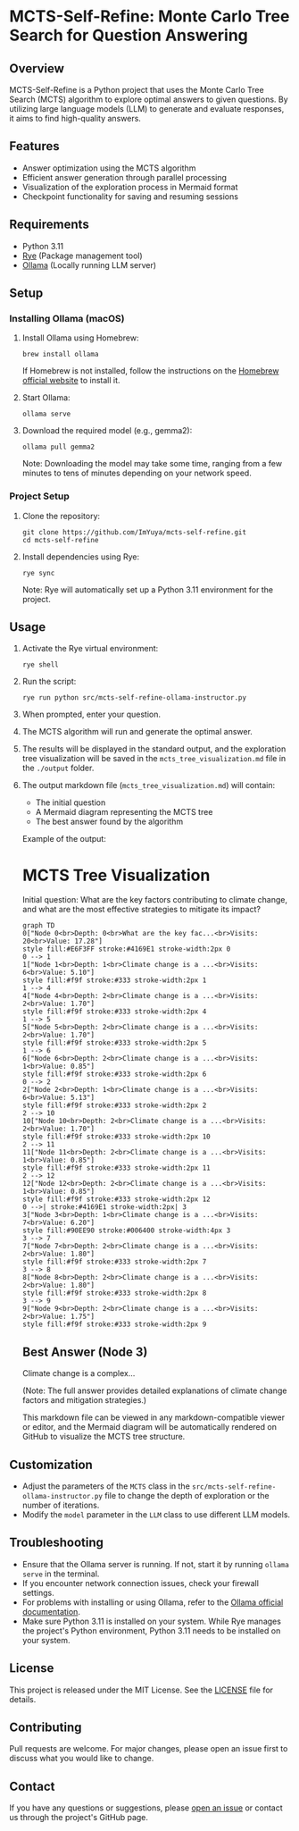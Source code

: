 # MCTS-Self-Refine: Monte Carlo Tree Search for Question Answering

## Overview

MCTS-Self-Refine is a Python project that uses the Monte Carlo Tree Search (MCTS) algorithm to explore optimal answers to given questions. By utilizing large language models (LLM) to generate and evaluate responses, it aims to find high-quality answers.

## Features

- Answer optimization using the MCTS algorithm
- Efficient answer generation through parallel processing
- Visualization of the exploration process in Mermaid format
- Checkpoint functionality for saving and resuming sessions

## Requirements

- Python 3.11
- [Rye](https://rye-up.com/) (Package management tool)
- [Ollama](https://ollama.ai/) (Locally running LLM server)

## Setup

### Installing Ollama (macOS)

1. Install Ollama using Homebrew:

   ```
   brew install ollama
   ```

   If Homebrew is not installed, follow the instructions on the [Homebrew official website](https://brew.sh/) to install it.

2. Start Ollama:

   ```
   ollama serve
   ```

3. Download the required model (e.g., gemma2):

   ```
   ollama pull gemma2
   ```

   Note: Downloading the model may take some time, ranging from a few minutes to tens of minutes depending on your network speed.

### Project Setup

1. Clone the repository:

   ```
   git clone https://github.com/ImYuya/mcts-self-refine.git
   cd mcts-self-refine
   ```

2. Install dependencies using Rye:

   ```
   rye sync
   ```

   Note: Rye will automatically set up a Python 3.11 environment for the project.

## Usage

1. Activate the Rye virtual environment:

   ```
   rye shell
   ```

2. Run the script:

   ```
   rye run python src/mcts-self-refine-ollama-instructor.py
   ```

3. When prompted, enter your question.

4. The MCTS algorithm will run and generate the optimal answer.

5. The results will be displayed in the standard output, and the exploration tree visualization will be saved in the `mcts_tree_visualization.md` file in the `./output` folder.

6. The output markdown file (`mcts_tree_visualization.md`) will contain:
   - The initial question
   - A Mermaid diagram representing the MCTS tree
   - The best answer found by the algorithm

   Example of the output:

   # MCTS Tree Visualization

   Initial question: What are the key factors contributing to climate change, and what are the most effective strategies to mitigate its impact?

   ```mermaid
   graph TD
   0["Node 0<br>Depth: 0<br>What are the key fac...<br>Visits: 20<br>Value: 17.28"]
   style fill:#E6F3FF stroke:#4169E1 stroke-width:2px 0
   0 --> 1
   1["Node 1<br>Depth: 1<br>Climate change is a ...<br>Visits: 6<br>Value: 5.10"]
   style fill:#f9f stroke:#333 stroke-width:2px 1
   1 --> 4
   4["Node 4<br>Depth: 2<br>Climate change is a ...<br>Visits: 2<br>Value: 1.70"]
   style fill:#f9f stroke:#333 stroke-width:2px 4
   1 --> 5
   5["Node 5<br>Depth: 2<br>Climate change is a ...<br>Visits: 2<br>Value: 1.70"]
   style fill:#f9f stroke:#333 stroke-width:2px 5
   1 --> 6
   6["Node 6<br>Depth: 2<br>Climate change is a ...<br>Visits: 1<br>Value: 0.85"]
   style fill:#f9f stroke:#333 stroke-width:2px 6
   0 --> 2
   2["Node 2<br>Depth: 1<br>Climate change is a ...<br>Visits: 6<br>Value: 5.13"]
   style fill:#f9f stroke:#333 stroke-width:2px 2
   2 --> 10
   10["Node 10<br>Depth: 2<br>Climate change is a ...<br>Visits: 2<br>Value: 1.70"]
   style fill:#f9f stroke:#333 stroke-width:2px 10
   2 --> 11
   11["Node 11<br>Depth: 2<br>Climate change is a ...<br>Visits: 1<br>Value: 0.85"]
   style fill:#f9f stroke:#333 stroke-width:2px 11
   2 --> 12
   12["Node 12<br>Depth: 2<br>Climate change is a ...<br>Visits: 1<br>Value: 0.85"]
   style fill:#f9f stroke:#333 stroke-width:2px 12
   0 -->| stroke:#4169E1 stroke-width:2px| 3
   3["Node 3<br>Depth: 1<br>Climate change is a ...<br>Visits: 7<br>Value: 6.20"]
   style fill:#90EE90 stroke:#006400 stroke-width:4px 3
   3 --> 7
   7["Node 7<br>Depth: 2<br>Climate change is a ...<br>Visits: 2<br>Value: 1.80"]
   style fill:#f9f stroke:#333 stroke-width:2px 7
   3 --> 8
   8["Node 8<br>Depth: 2<br>Climate change is a ...<br>Visits: 2<br>Value: 1.80"]
   style fill:#f9f stroke:#333 stroke-width:2px 8
   3 --> 9
   9["Node 9<br>Depth: 2<br>Climate change is a ...<br>Visits: 2<br>Value: 1.75"]
   style fill:#f9f stroke:#333 stroke-width:2px 9
   ```

   ## Best Answer (Node 3)

   Climate change is a complex...

   (Note: The full answer provides detailed explanations of climate change factors and mitigation strategies.)

   This markdown file can be viewed in any markdown-compatible viewer or editor, and the Mermaid diagram will be automatically rendered on GitHub to visualize the MCTS tree structure.

## Customization

- Adjust the parameters of the `MCTS` class in the `src/mcts-self-refine-ollama-instructor.py` file to change the depth of exploration or the number of iterations.
- Modify the `model` parameter in the `LLM` class to use different LLM models.

## Troubleshooting

- Ensure that the Ollama server is running. If not, start it by running `ollama serve` in the terminal.
- If you encounter network connection issues, check your firewall settings.
- For problems with installing or using Ollama, refer to the [Ollama official documentation](https://github.com/ollama/ollama).
- Make sure Python 3.11 is installed on your system. While Rye manages the project's Python environment, Python 3.11 needs to be installed on your system.

## License

This project is released under the MIT License. See the [LICENSE](LICENSE) file for details.

## Contributing

Pull requests are welcome. For major changes, please open an issue first to discuss what you would like to change.

## Contact

If you have any questions or suggestions, please [open an issue](https://github.com/ImYuya/mcts-self-refine/issues) or contact us through the project's GitHub page.